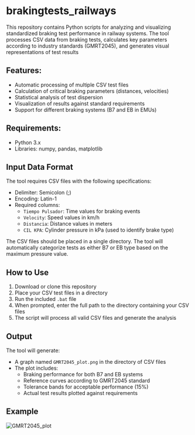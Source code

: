 # brakingtests_railways
This repository contains Python scripts for analyzing and visualizing standardized braking test performance in railway systems. The tool processes CSV data from braking tests, calculates key parameters according to industry standards (GMRT2045), and generates visual representations of test results 

## Features:
- Automatic processing of multiple CSV test files
- Calculation of critical braking parameters (distances, velocities)
- Statistical analysis of test dispersion
- Visualization of results against standard requirements
- Support for different braking systems (B7 and EB in EMUs)

## Requirements:
- Python 3.x
- Libraries: numpy, pandas, matplotlib

## Input Data Format
The tool requires CSV files with the following specifications:
- Delimiter: Semicolon (;)
- Encoding: Latin-1
- Required columns:
  - `Tiempo Pulsador`: Time values for braking events
  - `Velocity`: Speed values in km/h
  - `Distancia`: Distance values in meters
  - `CIL KPA`: Cylinder pressure in kPa (used to identify brake type)

The CSV files should be placed in a single directory. The tool will automatically categorize tests as either B7 or EB type based on the maximum pressure value.

## How to Use
1. Download or clone this repository
2. Place your CSV test files in a directory
3. Run the included `.bat` file
4. When prompted, enter the full path to the directory containing your CSV files
5. The script will process all valid CSV files and generate the analysis

## Output
The tool will generate:
- A graph named `GMRT2045_plot.png` in the directory of CSV files
- The plot includes:
  - Braking performance for both B7 and EB systems
  - Reference curves according to GMRT2045 standard
  - Tolerance bands for acceptable performance (15%)
  - Actual test results plotted against requirements

## Example
![GMRT2045_plot](https://github.com/user-attachments/assets/4ed12e78-87de-4658-ab19-0f7f77b7831c)
